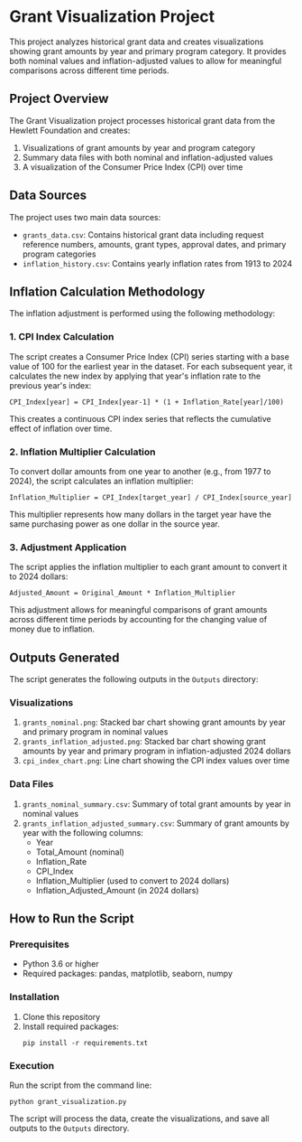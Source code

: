 # Grant Visualization Project

This project analyzes historical grant data and creates visualizations showing grant amounts by year and primary program category. It provides both nominal values and inflation-adjusted values to allow for meaningful comparisons across different time periods.

## Project Overview

The Grant Visualization project processes historical grant data from the Hewlett Foundation and creates:
1. Visualizations of grant amounts by year and program category
2. Summary data files with both nominal and inflation-adjusted values
3. A visualization of the Consumer Price Index (CPI) over time

## Data Sources

The project uses two main data sources:
- `grants_data.csv`: Contains historical grant data including request reference numbers, amounts, grant types, approval dates, and primary program categories
- `inflation_history.csv`: Contains yearly inflation rates from 1913 to 2024

## Inflation Calculation Methodology

The inflation adjustment is performed using the following methodology:

### 1. CPI Index Calculation

The script creates a Consumer Price Index (CPI) series starting with a base value of 100 for the earliest year in the dataset. For each subsequent year, it calculates the new index by applying that year's inflation rate to the previous year's index:

```
CPI_Index[year] = CPI_Index[year-1] * (1 + Inflation_Rate[year]/100)
```

This creates a continuous CPI index series that reflects the cumulative effect of inflation over time.

### 2. Inflation Multiplier Calculation

To convert dollar amounts from one year to another (e.g., from 1977 to 2024), the script calculates an inflation multiplier:

```
Inflation_Multiplier = CPI_Index[target_year] / CPI_Index[source_year]
```

This multiplier represents how many dollars in the target year have the same purchasing power as one dollar in the source year.

### 3. Adjustment Application

The script applies the inflation multiplier to each grant amount to convert it to 2024 dollars:

```
Adjusted_Amount = Original_Amount * Inflation_Multiplier
```

This adjustment allows for meaningful comparisons of grant amounts across different time periods by accounting for the changing value of money due to inflation.

## Outputs Generated

The script generates the following outputs in the `Outputs` directory:

### Visualizations
1. `grants_nominal.png`: Stacked bar chart showing grant amounts by year and primary program in nominal values
2. `grants_inflation_adjusted.png`: Stacked bar chart showing grant amounts by year and primary program in inflation-adjusted 2024 dollars
3. `cpi_index_chart.png`: Line chart showing the CPI index values over time

### Data Files
1. `grants_nominal_summary.csv`: Summary of total grant amounts by year in nominal values
2. `grants_inflation_adjusted_summary.csv`: Summary of grant amounts by year with the following columns:
   - Year
   - Total_Amount (nominal)
   - Inflation_Rate
   - CPI_Index
   - Inflation_Multiplier (used to convert to 2024 dollars)
   - Inflation_Adjusted_Amount (in 2024 dollars)

## How to Run the Script

### Prerequisites
- Python 3.6 or higher
- Required packages: pandas, matplotlib, seaborn, numpy

### Installation
1. Clone this repository
2. Install required packages:
   ```
   pip install -r requirements.txt
   ```

### Execution
Run the script from the command line:
```
python grant_visualization.py
```

The script will process the data, create the visualizations, and save all outputs to the `Outputs` directory.